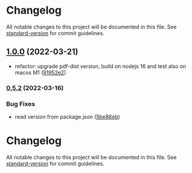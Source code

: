 # Changelog

All notable changes to this project will be documented in this file. See [standard-version](https://github.com/conventional-changelog/standard-version) for commit guidelines.

## [1.0.0](https://github.com/bsorrentino/pdf-tools/compare/v0.5.2...v1.0.0) (2022-03-21)

* refactor: upgrade pdf-dist version, build on nodejs 16 and test also on macos M1 ([91952e2](https://github.com/bsorrentino/pdf-tools/commit/91952e262b189185068c2fe8e3bf46de942ca811))

### [0.5.2](https://github.com/bsorrentino/pdf-tools/compare/v0.5.1...v0.5.2) (2022-03-16)


### Bug Fixes

* read version from package.json ([5be86eb](https://github.com/bsorrentino/pdf-tools/commit/5be86eb0a09221ae8f66b53095bcdc82ddfdc55f))

# Changelog

All notable changes to this project will be documented in this file. See [standard-version](https://github.com/conventional-changelog/standard-version) for commit guidelines.
